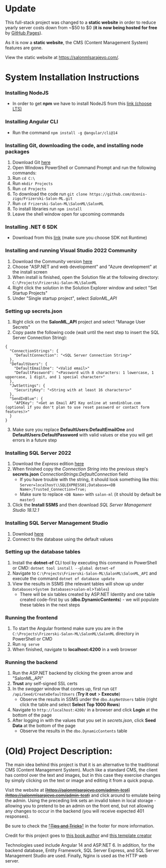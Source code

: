 ﻿# Update
This full-stack project was changed to a **static website** in order to reduce yearly server costs down from ~$50 to $0 (**it is now being hosted for free** by [GitHub Pages](https://pages.github.com/)). 

As it is now a **static website**, the CMS (Content Management System) features are gone. 

View the static website at https://salonmlsarajevo.com/.

# System Installation Instructions

### Installing NodeJS

* In order to get **npm** we have to install NodeJS from this [link (choose LTS)](https://nodejs.org/en/download/)

### Installing Angular CLI

* Run the command `npm install -g @angular/cli@14`

### Installing Git, downloading the code, and installing node packages

1. Download Git [here](https://git-scm.com/downloads)
2. Open Windows PowerShell or Command Prompt and run the following commands:
3. Run `cd C:\`
4. Run `mkdir Projects`
5. Run `cd Projects`
6. To download the code run `git clone https://github.com/dzenis-zigo/Frizerski-Salon-ML.git`
7. Run `cd Frizerski-Salon-ML\SalonML\SalonML`
8. To install libraries run `npm install`
9. Leave the shell window open for upcoming commands

### Installing .NET 6 SDK

* Download from this [link](https://dotnet.microsoft.com/en-us/download/dotnet/6.0) (make sure you choose SDK not Runtime)

### Installing and running Visual Studio 2022 Community

1. Download the Community version [here](https://visualstudio.microsoft.com/downloads/)
2. Choose "ASP.NET and web development" and "Azure development" at the install screen
3. When install is finished, open the Solution file at the following directory: `C:\Projects\Frizerski-Salon-ML\SalonML`
4. Right click the solution in the Solution Explorer window and select "Set Startup Projects"
5. Under "Single startup project", select *SalonML_API*

### Setting up secrets.json

1. Right click on the **SalonML_API** project and select "Manage User Secrets"
2. Copy paste the following code (wait until the next step to insert the SQL Server Connection String): 

```
{
  "ConnectionStrings": {
    "DefaultConnection": "<SQL Server Connection String>"
  },
  "DefaultUsers": {
    "DefaultEmailOne": "<Valid email>"
    "DefaultPassword": "<Password with 8 characters: 1 lowercase, 1 uppercase, 1 digit, and 1 special character>"
  },
  "JwtSettings": {
    "SecurityKey": "<String with at least 16 characters>"
  },
  "SendInBlue": {
    "APIKey": "<Get an Email API Key online at sendinblue.com (optional if you don't plan to use reset password or contact form features)>"
  }
}
```

3. Make sure you replace **DefaultUsers:DefaultEmailOne** and **DefaultUsers:DefaultPassword** with valid values or else you will get errors in a future step

### Installing SQL Server 2022

1. Download the *Express* edition [here](https://www.microsoft.com/en-us/sql-server/sql-server-downloads)
2. When finished copy the *Connection String* into the previous step's **secrets.json** *ConnectionStrings:DefaultConnection* field
    * If you have trouble with the string, it should look something like this: `Server=localhost\\SQLEXPRESS01;Database=<DB Name>;Trusted_Connection=True;`
    * Make sure to replace `<DB Name>` with `salon-ml` (it should by default be `master`)
3. Click the **Install SSMS** and then download *SQL Server Management Studio 18.12.1*

### Installing SQL Server Management Studio

1. Download [here](https://learn.microsoft.com/en-us/sql/ssms/download-sql-server-management-studio-ssms)
2. Connect to the database using the default values

### Setting up the database tables

1. Install the **dotnet-ef** CLI tool by executing this command in PowerShell or CMD: `dotnet tool install --global dotnet-ef`
2. Navigate to `C:\Projects\Frizerski-Salon-ML\SalonML\SalonML_API` and execute the command `dotnet ef database update`
3. View the results in SSMS (the relevant tables will show up under `Databases`>`System Databases`>`salon-ml`>`Tables`)
    * There will be six tables created by ASP.NET Identity and one table created code-first by us (**dbo.DynamicContents**) - we will populate these tables in the next steps

### Running the frontend

1. To start the Angular frontend make sure you are in the `C:\Projects\Frizerski-Salon-ML\SalonML\SalonML` directory in PowerShell or CMD 
2. Run `ng serve`
3. When finished, navigate to **localhost:4200** in a web browser

### Running the backend

1. Run the ASP.NET backend by clicking the green arrow and "SalonML_API"
2. **Trust** any self-signed SSL certs
3. In the *swagger* window that comes up, first run `GET /api/Seed/CreateDefaultUsers` (**Try it out** > **Execute**)
    * Observe the results in SSMS under the `dbo.AspNetUsers` table (right click the table and select **Select Top 1000 Rows**)
4. Navigate to `http://localhost:4200/` in a browser and click **Login** at the bottom of the page
5. After logging in with the values that you set in *secrets.json*, click **Seed Data** at the bottom of the page
    * Observe the results in the `dbo.DynamicContents` table



# (Old) Project Description:

The main idea behind this project is that it is an alternative to the traditional CMS (Content Management System). Much like a standard CMS, the client has control over the text and images, but in this case they exercise changes by simply clicking on the text or image and editing it from a quick popup.

Visit the website at ~~[https://salonmlsarajevo.com/admin-test](https://salonmlsarajevo.com/admin-test)~~ and click around to emulate being the admin. Using the preceding link sets an invalid token in local storage - allowing you to pretend to be an admin on the front end, but not allowing any changes to occur in the backend (you will receive expected 401 responses). 

Be sure to check the ~~["Tips and Tricks"](https://salonmlsarajevo.com/tips-and-tricks)~~ in the footer for more information.

Credit for this project goes to [this book author](https://www.amazon.com/ASP-NET-Core-Angular-Full-stack-development/dp/1803239700) and [this template creator](https://themeforest.net/item/megaone-one-page-parallax/25651324)

Technologies used include Angular 14 and ASP.NET 6. In addition, for the backend database, Entity Framework, SQL Server Express, and SQL Server Management Studio are used. Finally, Nginx is used as the HTTP web server.
